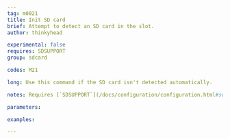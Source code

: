 ```yaml
---
tag: m0021
title: Init SD card
brief: Attempt to detect an SD card in the slot.
author: thinkyhead

experimental: false
requires: SDSUPPORT
group: sdcard

codes: M21

long: Use this command if the SD card isn't detected automatically.

notes: Requires [`SDSUPPORT`](/docs/configuration/configuration.html#sd-card)

parameters:

examples:

---
```


